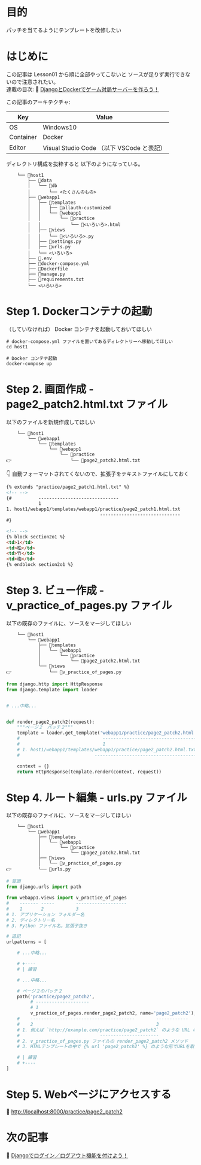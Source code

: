 # 目的

パッチを当てるようにテンプレートを改修したい  

# はじめに

この記事は Lesson01 から順に全部やってこないと ソースが足りず実行できないので注意されたい。  
連載の目次: 📖 [DjangoとDockerでゲーム対局サーバーを作ろう！](https://qiita.com/muzudho1/items/eb0df0ea604e1fd9cdae)  

この記事のアーキテクチャ:  

| Key       | Value                                     |
| --------- | ----------------------------------------- |
| OS        | Windows10                                 |
| Container | Docker                                    |
| Editor    | Visual Studio Code （以下 VSCode と表記） |

ディレクトリ構成を抜粋すると 以下のようになっている。  

```plaintext
    └── 📂host1
        ├── 📂data
        │   └── 📂db
        │       └── <たくさんのもの>
        ├── 📂webapp1
        │   ├── 📂templates
        │   │   ├── 📂allauth-customized
        │   │   └── 📂webapp1
        │   │       └── 📂practice
        │   │           └── 📄<いろいろ>.html
        │   ├── 📂views
        │   │   └── 📄<いろいろ>.py
        │   ├── 📄settings.py
        │   ├── 📄urls.py
        │   └── <いろいろ>
        ├── 📄.env
        ├── 🐳docker-compose.yml
        ├── 🐳Dockerfile
        ├── 📄manage.py
        ├── 📄requirements.txt
        └── <いろいろ>
```

# Step 1. Dockerコンテナの起動

（していなければ） Docker コンテナを起動しておいてほしい  

```shell
# docker-compose.yml ファイルを置いてあるディレクトリーへ移動してほしい
cd host1

# Docker コンテナ起動
docker-compose up
```

# Step 2. 画面作成 - page2_patch2.html.txt ファイル

以下のファイルを新規作成してほしい  

```plaintext
    └── 📂host1
        └── 📂webapp1
            └── 📂templates
                └── 📂webapp1
                    └── 📂practice
👉                      └── 📄page2_patch2.html.txt
```

👇 自動フォーマットされてくないので、拡張子をテキストファイルにしておく  

```html
{% extends "practice/page2_patch1.html.txt" %}
<!-- -->
{#          ------------------------------
            1
1. host1/webapp1/templates/webapp1/practice/page2_patch1.html.txt
                                   ------------------------------
#}

<!-- -->
{% block section2o1 %}
<td>1</td>
<td>松</td>
<td>竹</td>
<td>梅</td>
{% endblock section2o1 %}
```

# Step 3. ビュー作成 - v_practice_of_pages.py ファイル

以下の既存のファイルに、ソースをマージしてほしい  

```plaintext
    └── 📂host1
        └── 📂webapp1
            ├── 📂templates
            │   └── 📂webapp1
            │       └── 📂practice
            │           └── 📄page2_patch2.html.txt
            └── 📂views
👉              └── 📄v_practice_of_pages.py
```

```py
from django.http import HttpResponse
from django.template import loader


# ...中略...


def render_page2_patch2(request):
    """ページ２　パッチ２"""
    template = loader.get_template('webapp1/practice/page2_patch2.html.txt')
    #                               --------------------------------------
    #                               1
    # 1. host1/webapp1/templates/webapp1/practice/page2_patch2.html.txt を取得
    #                            --------------------------------------

    context = {}
    return HttpResponse(template.render(context, request))
```

# Step 4. ルート編集 - urls.py ファイル

以下の既存のファイルに、ソースをマージしてほしい  

```plaintext
    └── 📂host1
        └── 📂webapp1
            ├── 📂templates
            │   └── 📂webapp1
            │       └── 📂practice
            │           └── 📄page2_patch2.html.txt
            ├── 📂views
            │   └── 📄v_practice_of_pages.py
👉          └── 📄urls.py
```

```py
# 冒頭
from django.urls import path

from webapp1.views import v_practice_of_pages
#    ------- -----        -------------------
#    1       2            3
# 1. アプリケーション フォルダー名
# 2. ディレクトリー名
# 3. Python ファイル名。拡張子抜き

# 追記
urlpatterns = [

    # ...中略...

    # +----
    # | 練習

    # ...中略...

    # ページ２のパッチ２
    path('practice/page2_patch2',
         # --------------------
         # 1
         v_practice_of_pages.render_page2_patch2, name='page2_patch2'),
    #    ---------------------------------------        ------------
    #    2                                              3
    # 1. 例えば `http://example.com/practice/page2_patch2` のような URL のパスの部分
    #                              ----------------------
    # 2. v_practice_of_pages.py ファイルの render_page2_patch2 メソッド
    # 3. HTMLテンプレートの中で {% url 'page2_patch2' %} のような形でURLを取得するのに使える

    # | 練習
    # +----
]
```

# Step 5. Webページにアクセスする

📖 [http://localhost:8000/practice/page2_patch2](http://localhost:8000/practice/page2_patch2)  

# 次の記事

📖 [Djangoでログイン／ログアウト機能を付けよう！](https://qiita.com/muzudho1/items/9f1ae4d0debc0b8aa4b1)  
